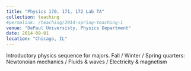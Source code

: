 ```yaml
---
title: "Physics 170, 171, 172 Lab TA"
collection: teaching
#permalink: /teaching/2014-spring-teaching-1
venue: "DePaul Universisty, Physics Department"
date: 2014-09-01
location: "Chicago, IL"
---
```


Introductory physics sequence for majors. Fall / Winter / Spring quarters: Newtonoian mechanics / Fluids & waves / Electricity & magnetism
